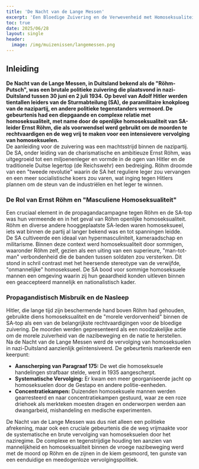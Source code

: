 ```yaml
---
title: 'De Nacht van de Lange Messen'
excerpt: 'Een Bloedige Zuivering en de Verwevenheid met Homoseksualiteit'
toc: true
date: 2025/06/28
layout: single
header:
  image: /img/muizenissen/langemessen.png
---
```


## **Inleiding**

**De Nacht van de Lange Messen, in Duitsland bekend als de "Röhm-Putsch", was een brutale politieke zuivering die plaatsvond in nazi-Duitsland tussen 30 juni en 2 juli 1934\. Op bevel van Adolf Hitler werden tientallen leiders van de Sturmabteilung (SA), de paramilitaire knokploeg van de nazipartij, en andere politieke tegenstanders vermoord. De gebeurtenis had een diepgaande en complexe relatie met homoseksualiteit, met name door de openlijke homoseksualiteit van SA-leider Ernst Röhm, die als voorwendsel werd gebruikt om de moorden te rechtvaardigen en de weg vrij te maken voor een intensievere vervolging van homoseksuelen.**  
De aanleiding voor de zuivering was een machtsstrijd binnen de nazipartij. De SA, onder leiding van de charismatische en ambitieuze Ernst Röhm, was uitgegroeid tot een miljoenenleger en vormde in de ogen van Hitler en de traditionele Duitse legertop (de Reichswehr) een bedreiging. Röhm droomde van een "tweede revolutie" waarin de SA het reguliere leger zou vervangen en een meer socialistische koers zou varen, wat inging tegen Hitlers plannen om de steun van de industriëlen en het leger te winnen.

### **De Rol van Ernst Röhm en "Masculiene Homoseksualiteit"**

Een cruciaal element in de propagandacampagne tegen Röhm en de SA-top was hun vermeende en in het geval van Röhm openlijke homoseksualiteit. Röhm en diverse andere hooggeplaatste SA-leden waren homoseksueel, iets wat binnen de partij al langer bekend was en tot spanningen leidde.  
De SA cultiveerde een ideaal van hypermasculiniteit, kameraadschap en militarisme. Binnen deze context werd homoseksualiteit door sommigen, waaronder Röhm zelf, gezien als een uiting van een superieure, "man-tot-man" verbondenheid die de banden tussen soldaten zou versterken. Dit stond in schril contrast met het heersende stereotype van de verwijfde, "onmannelijke" homoseksueel. De SA bood voor sommige homoseksuele mannen een omgeving waarin zij hun geaardheid konden uitleven binnen een geaccepteerd mannelijk en nationalistisch kader.

### **Propagandistisch Misbruik en de Nasleep**

Hitler, die lange tijd zijn beschermende hand boven Röhm had gehouden, gebruikte diens homoseksualiteit en de "morele verdorvenheid" binnen de SA-top als een van de belangrijkste rechtvaardigingen voor de bloedige zuivering. De moorden werden gepresenteerd als een noodzakelijke actie om de morele zuiverheid van de nazibeweging en de natie te herstellen.  
Na de Nacht van de Lange Messen werd de vervolging van homoseksuelen in nazi-Duitsland aanzienlijk geïntensiveerd. De gebeurtenis markeerde een keerpunt:

* **Aanscherping van Paragraaf 175:** De wet die homoseksuele handelingen strafbaar stelde, werd in 1935 aangescherpt.  
* **Systematische Vervolging:** Er kwam een meer georganiseerde jacht op homoseksuelen door de Gestapo en andere politie-eenheden.  
* **Concentratiekampen:** Duizenden homoseksuele mannen werden gearresteerd en naar concentratiekampen gestuurd, waar ze een roze driehoek als merkteken moesten dragen en onderworpen werden aan dwangarbeid, mishandeling en medische experimenten.

De Nacht van de Lange Messen was dus niet alleen een politieke afrekening, maar ook een cruciale gebeurtenis die de weg vrijmaakte voor de systematische en brute vervolging van homoseksuelen door het naziregime. De complexe en tegenstrijdige houding ten aanzien van mannelijkheid en homoseksualiteit binnen de vroege nazibeweging werd met de moord op Röhm en de zijnen in de kiem gesmoord, ten gunste van een eenduidige en meedogenloze vervolgingspolitiek.